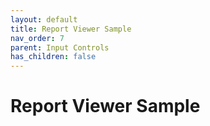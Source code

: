 ```yaml
---
layout: default
title: Report Viewer Sample
nav_order: 7
parent: Input Controls
has_children: false
---
```


# Report Viewer Sample

<script type="module" src="../../assets/js/build/react-app-render-build.js"></script>

<div id="root"></div>
